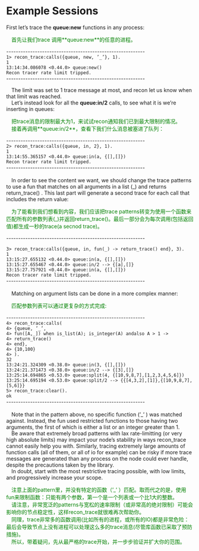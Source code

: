 # Example Sessions
First let’s trace the **queue:new** functions in any process:<br>
<p></p> <font color="green">
&emsp;首先让我们trace 调用**queue:new**的任意的进程。
</font> <p></p>

----------------------------------------------------------<br>
`1> recon_trace:calls({queue, new, ’_’}, 1).`<br>
`1`<br>
`13:14:34.086078 <0.44.0> queue:new()`<br>
`Recon tracer rate limit tripped.`<br>
----------------------------------------------------------<br>

&emsp;The limit was set to 1 trace message at most, and recon let us know when that limit
was reached.<br>
&emsp;Let’s instead look for all the **queue:in/2** calls, to see what it is we’re inserting in queues:<br>
<p></p> <font color="green">
&emsp;把trace消息的限制最大为1，来试试recon通知我们已到最大限制的情况。<br>
&emsp;接着再调用**queue:in/2**，查看下我们什么消息被塞进了队列：<br>
</font> <p></p>

----------------------------------------------------------<br>
`2> recon_trace:calls({queue, in, 2}, 1).`<br>
`1`<br>
`13:14:55.365157 <0.44.0> queue:in(a, {[],[]})`<br>
`Recon tracer rate limit tripped.`<br>
----------------------------------------------------------<br>
<br>&emsp;In order to see the content we want, we should change the trace patterns to use a fun
that matches on all arguments in a list (_) and returns return_trace() . This last part
will generate a second trace for each call that includes the return value:<br>
<p></p> <font color="green">
&emsp;为了能看到我们想看到内容，我们应该把trace patterns转变为使用一个函数来匹配所有的参数列表(_)并返回return_trace()。最后一部分会为每次调用(包括返回值)都生成一秒的trace(a secnod trace)。<br>
</font> <p></p>
----------------------------------------------------------<br>

`3> recon_trace:calls({queue, in, fun(_) -> return_trace() end}, 3).`<br>
`1`<br>
`13:15:27.655132 <0.44.0> queue:in(a, {[],[]})`<br>
`13:15:27.655467 <0.44.0> queue:in/2 --> {[a],[]}`<br>
`13:15:27.757921 <0.44.0> queue:in(a, {[],[]})`<br>
`Recon tracer rate limit tripped.`<br>
----------------------------------------------------------<br>
<br>&emsp;Matching on argument lists can be done in a more complex manner:<br>
<p></p> <font color="green">
&emsp;匹配参数列表可以通过更复杂的方式完成:
</font> <p></p>

----------------------------------------------------------<br>
`4> recon_trace:calls(`<br>
`4> {queue, ’_’,`<br>
`4> fun([A,_]) when is_list(A); is_integer(A) andalso A > 1 ->`<br>
`4> return_trace()`<br>
`4> end},`<br>
`4> {10,100}`<br>
`4> ).`<br>
`32`<br>
`13:24:21.324309 <0.38.0> queue:in(3, {[],[]})`<br>
`13:24:21.371473 <0.38.0> queue:in/2 --> {[3],[]}`<br>
`13:25:14.694865 <0.53.0> queue:split(4, {[10,9,8,7],[1,2,3,4,5,6]})`<br>
`13:25:14.695194 <0.53.0> queue:split/2 --> {{[4,3,2],[1]},{[10,9,8,7],[5,6]}}`<br>
`5> recon_trace:clear().`<br>
`ok`<br>
----------------------------------------------------------<br>
<br>&emsp;Note that in the pattern above, no specific function (’_’ ) was matched against. Instead,
the fun used restricted functions to those having two arguments, the first of which is either
a list or an integer greater than 1.
<br>&emsp;Be aware that extremely broad patterns with lax rate-limitting (or very high absolute
limits) may impact your node’s stability in ways recon_trace cannot easily help you with.
Similarly, tracing extremely large amounts of function calls (all of them, or all of io for
example) can be risky if more trace messages are generated than any process on the node
could ever handle, despite the precautions taken by the library.
<br>&emsp;In doubt, start with the most restrictive tracing possible, with low limits, and progressively increase your scope.
<p></p> <font color="green">
&emsp;注意上面的pattern里，并没有特定的函数（’_’ ）匹配。取而代之的是，使用fun来限制函数：只能有两个参数，第一个是一个列表或一个比1大的整数。<br>
&emsp;请注意，非常宽泛的patterns与宽松的速率限制（或非常高的绝对限制）可能会影响你的节点稳定性，这样recon_trace就很难再次帮助你。<br>
&emsp;同理，trace非常多的函数调用(比如所有的进程，或所有的IO)都是非常危险：最后会导致节点上没有进程可以处理这么多的trace消息(尽管库函数已采取了预防措施)。<br>
&emsp;所以，带着疑问，先从最严格的trace开始，并一步步验证并扩大你的范围。<br>
</font> <p></p>


